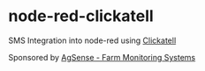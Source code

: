 # node-red-clickatell

SMS Integration into node-red using <a href="http://www.clickatell.com">Clickatell</a>

Sponsored by <a href="http://agsense.co.nz">AgSense - Farm Monitoring Systems </a>


